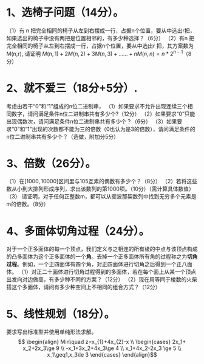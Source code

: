# 1、选椅子问题（14分）。
（1）有 n 把完全相同的椅子从左到右摆成一行，占据n个位置，要从中选出r把，如果选出的椅子中没有两把是位置相邻的，有多少种选择？（6分）
（2）有n 把完全相同的椅子从左到右摆成一行，占据n个位置，要从中选出r 把，其方案数为M(n,r), 请证明 $M(n,1)+2M(n,2)+3M(n,3)+……+nM(n,n)=n*2^{n-1}$（8分）



# 2、就不爱三（18分+5分）.
考虑由若干“0”和“1”组成的n位二进制串，
（1）如果要求不允许出现连续三个相同数字，请问满足条件n位二进制串共有多少个?（12分）
（2）如果要求“0”只能出现偶数次，请问满足条件n位二进制串共有多少个？（6分）
（3）如果要求“0”和“1”出现的次数都不能为三的倍数（0也认为是3的倍数），请问满足条件的n位二进制串共有多少个？（选做，附加分5分）


# 3、倍数（26分）。
（1）在$[1000,10000]$区间里与105互素的偶数有多少个？（8分）
（2）若将这些数从小到大排列形成序列，求出该数列的第1000项。（10分）（需计算具体数值）
（3） 请证明，对于任何正整数m，都可以从斐波那契数列中找到无穷多个元素是m的倍数。（8分）


# 4、多面体切角过程（24分）。

对于一个正多面体的每一个顶点，我们定义与之相连的所有棱的中点与该顶点构成的凸多面体为这个正多面体的一个**角**。去掉一个正多面体所有角的过程称之为**切角过程**。例如，一个正四面体有四个角，对正四面体进行切角之后得到一个正八面体。
（1）对正二十面体进行切角过程得到的多面体，若在每个面上从某一个顶点出发向对边做高，有多少种不同的方案？（12分）
（2）现在用等同于棱数的火柴搭这个多面体，请问有多少种空间上不相同的组合方式？（12分）


# 5、线性规划（18分）。
要求写出标准型并使用单纯形法求解。
$$
\begin{align}
Min\quad z=x_{1}+4x_{2}-x \\
\begin{cases}
2x_1+ x_2+2x_3\ge 9 \\
-x_1+3x_2+4x_3\ge 4 \\
x_1+4x_2-2x_3 \ge 5 \\
x_1\geq1,x_3\le 3 
\end{cases}
\end{align}$$

